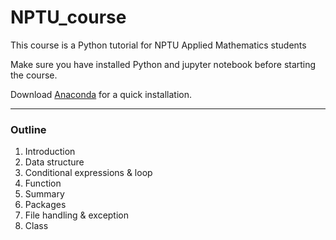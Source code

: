# NPTU_course

This course is a Python tutorial for NPTU Applied Mathematics students

Make sure you have installed Python and jupyter notebook before starting the course.

Download [Anaconda](https://www.anaconda.com/products/individual) for a quick installation.

---

### Outline
1. Introduction
2. Data structure
3. Conditional expressions & loop
4. Function
5. Summary
6. Packages
7. File handling & exception
8. Class
